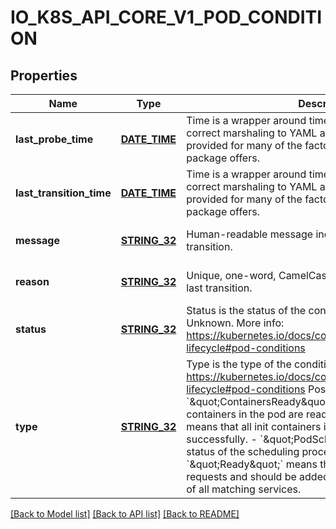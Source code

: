 # IO_K8S_API_CORE_V1_POD_CONDITION

## Properties
Name | Type | Description | Notes
------------ | ------------- | ------------- | -------------
**last_probe_time** | [**DATE_TIME**](DATE_TIME.md) | Time is a wrapper around time.Time which supports correct marshaling to YAML and JSON.  Wrappers are provided for many of the factory methods that the time package offers. | [optional] [default to null]
**last_transition_time** | [**DATE_TIME**](DATE_TIME.md) | Time is a wrapper around time.Time which supports correct marshaling to YAML and JSON.  Wrappers are provided for many of the factory methods that the time package offers. | [optional] [default to null]
**message** | [**STRING_32**](STRING_32.md) | Human-readable message indicating details about last transition. | [optional] [default to null]
**reason** | [**STRING_32**](STRING_32.md) | Unique, one-word, CamelCase reason for the condition&#39;s last transition. | [optional] [default to null]
**status** | [**STRING_32**](STRING_32.md) | Status is the status of the condition. Can be True, False, Unknown. More info: https://kubernetes.io/docs/concepts/workloads/pods/pod-lifecycle#pod-conditions | [default to null]
**type** | [**STRING_32**](STRING_32.md) | Type is the type of the condition. More info: https://kubernetes.io/docs/concepts/workloads/pods/pod-lifecycle#pod-conditions  Possible enum values:  - &#x60;\&quot;ContainersReady\&quot;&#x60; indicates whether all containers in the pod are ready.  - &#x60;\&quot;Initialized\&quot;&#x60; means that all init containers in the pod have started successfully.  - &#x60;\&quot;PodScheduled\&quot;&#x60; represents status of the scheduling process for this pod.  - &#x60;\&quot;Ready\&quot;&#x60; means the pod is able to service requests and should be added to the load balancing pools of all matching services. | [default to null]

[[Back to Model list]](../README.md#documentation-for-models) [[Back to API list]](../README.md#documentation-for-api-endpoints) [[Back to README]](../README.md)


